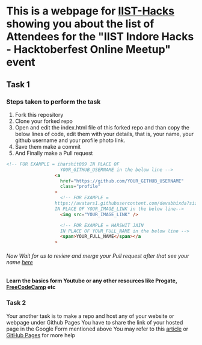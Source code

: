 # This is a webpage for [IIST-Hacks](https://bit.ly/IISTHACKS) showing you about the list of Attendees for the **"IIST Indore Hacks - Hacktoberfest Online Meetup"** event

## Task 1

### Steps taken to perform the task

1. Fork this repository
2. Clone your forked repo
3. Open and edit the index.html file of this forked repo and than copy the below lines of code, edit them with your details, that is, your name, your github username and your profile photo link.
4. Save them make a commit
5. And Finally make a Pull request
```html
<!-- FOR EXAMPLE = iharshit009 IN PLACE OF 
                    YOUR_GITHUB_USERNAME in the below line -->
                  <a
                    href="https://github.com/YOUR_GITHUB_USERNAME"
                    class="profile"
                  >
                    <!-- FOR EXAMPLE =
                  https://avatars1.githubusercontent.com/devabhixda?size=200
                  IN PLACE OF YOUR_IMAGE_LINK in the below line-->
                    <img src="YOUR_IMAGE_LINK" />

                    <!-- FOR EXAMPLE = HARSHIT JAIN 
                    IN PLACE OF YOUR_FULL_NAME in the below line -->
                    <span>YOUR_FULL_NAME</span></a
                  >
```
###### Now Wait for us to review and merge your Pull request after that see your name [here](https://akhilparikh.github.io/IIST-Hacks/) 

#### Learn the basics form Youtube or any other resources like Progate, [FreeCodeCamp](https://www-freecodecamp-org.cdn.ampproject.org/c/s/www.freecodecamp.org/news/the-beginners-guide-to-git-github/amp/) etc



### Task 2

Your another task is to make a repo and host any of your website or webpage under Github Pages
You have to share the link of your hosted page in the Google Form mentioned above
You may refer to this [article](https://medium.com/@ritikjain1272/a-beginners-guide-to-host-your-site-on-github-pages-5d09ca933094) or [GitHub Pages](https://pages.github.com/) for more help

